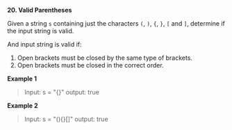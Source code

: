 **20. Valid Parentheses**

Given a string `s` containing just the characters `(`, `)`, `{`, `}`, `[` and `]`, determine if the input string is valid.

And input string is valid if:

1. Open brackets must be closed by the same type of brackets.
2. Open brackets must be closed in the correct order.

**Example 1**

> Input: s = "{}"
> output: true

**Example 2**

> Input: s = "(){}\[]"
> output: true











